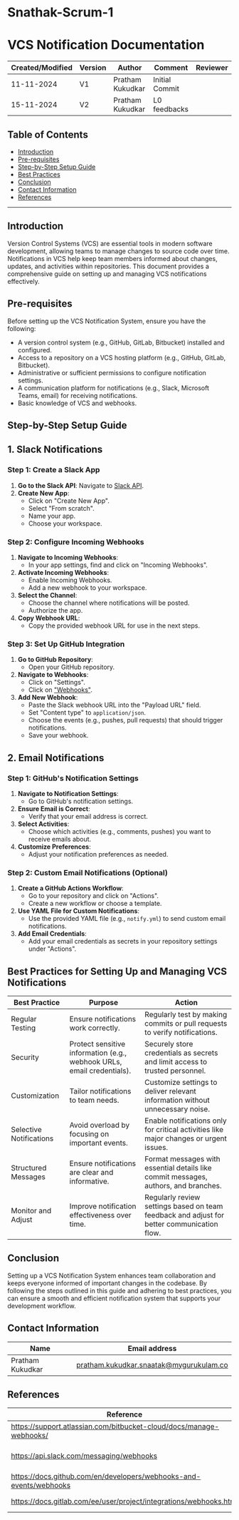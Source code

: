 # Snathak-Scrum-1



# VCS Notification Documentation


| Created/Modified | Version | Author              | Comment         |  Reviewer     |
|-------------------|---------|---------------------|-----------------|-----------------|
| 11-11-2024        | V1      | Pratham Kukudkar | Initial Commit  |                 |
| 15-11-2024        | V2      | Pratham Kukudkar | L0 feedbacks    |                       |



## Table of Contents

- [Introduction](#introduction)
- [Pre-requisites](#pre-requisites)
- [Step-by-Step Setup Guide](#step-by-step-setup-guide)
- [Best Practices](#best-practices-for-setting-up-and-managing-vcs-notifications)
- [Conclusion](#conclusion)
- [Contact Information](#contact-information)
- [References](#references)

---

## Introduction
Version Control Systems (VCS) are essential tools in modern software development, allowing teams to manage changes to source code over time. Notifications in VCS help keep team members informed about changes, updates, and activities within repositories. This document provides a comprehensive guide on setting up and managing VCS notifications effectively.

## Pre-requisites
Before setting up the VCS Notification System, ensure you have the following:

- A version control system (e.g., GitHub, GitLab, Bitbucket) installed and configured.
- Access to a repository on a VCS hosting platform (e.g., GitHub, GitLab, Bitbucket).
- Administrative or sufficient permissions to configure notification settings.
- A communication platform for notifications (e.g., Slack, Microsoft Teams, email) for receiving notifications.
- Basic knowledge of VCS and webhooks.

## Step-by-Step Setup Guide


## 1. Slack Notifications

### Step 1: Create a Slack App

1. **Go to the Slack API**: Navigate to [Slack API](https://api.slack.com/).
2. **Create New App**:
    - Click on "Create New App".
    - Select "From scratch".
    - Name your app.
    - Choose your workspace.

### Step 2: Configure Incoming Webhooks

1. **Navigate to Incoming Webhooks**:
    - In your app settings, find and click on "Incoming Webhooks".
2. **Activate Incoming Webhooks**:
    - Enable Incoming Webhooks.
    - Add a new webhook to your workspace.
3. **Select the Channel**:
    - Choose the channel where notifications will be posted.
    - Authorize the app.
4. **Copy Webhook URL**:
    - Copy the provided webhook URL for use in the next steps.

### Step 3: Set Up GitHub Integration

1. **Go to GitHub Repository**:
    - Open your GitHub repository.
2. **Navigate to Webhooks**:
    - Click on "Settings".
    - Click on ["Webhooks"](https://github.com/MyGurukulam-p11/Documentation-P11/settings/hooks).
3. **Add New Webhook**:
    - Paste the Slack webhook URL into the "Payload URL" field.
    - Set "Content type" to `application/json`.
    - Choose the events (e.g., pushes, pull requests) that should trigger notifications.
    - Save your webhook.

## 2. Email Notifications

### Step 1: GitHub's Notification Settings

1. **Navigate to Notification Settings**:
    - Go to GitHub's notification settings.
2. **Ensure Email is Correct**:
    - Verify that your email address is correct.
3. **Select Activities**:
    - Choose which activities (e.g., comments, pushes) you want to receive emails about.
4. **Customize Preferences**:
    - Adjust your notification preferences as needed.

### Step 2: Custom Email Notifications (Optional)

1. **Create a GitHub Actions Workflow**:
    - Go to your repository and click on "Actions".
    - Create a new workflow or choose a template.
2. **Use YAML File for Custom Notifications**:
    - Use the provided YAML file (e.g., `notify.yml`) to send custom email notifications.
3. **Add Email Credentials**:
    - Add your email credentials as secrets in your repository settings under "Actions".

  
## Best Practices for Setting Up and Managing VCS Notifications

| Best Practice            | Purpose                                                                       | Action                                                                                      |
|--------------------------|-------------------------------------------------------------------------------|---------------------------------------------------------------------------------------------|
| Regular Testing          | Ensure notifications work correctly.                                            | Regularly test by making commits or pull requests to verify notifications.                   |
| Security                 | Protect sensitive information (e.g., webhook URLs, email credentials).          | Securely store credentials as secrets and limit access to trusted personnel.                  |
| Customization            | Tailor notifications to team needs.                                              | Customize settings to deliver relevant information without unnecessary noise.                |
| Selective Notifications  | Avoid overload by focusing on important events.                                  | Enable notifications only for critical activities like major changes or urgent issues.        |
| Structured Messages      | Ensure notifications are clear and informative.                                 | Format messages with essential details like commit messages, authors, and branches.          |
| Monitor and Adjust       | Improve notification effectiveness over time.                                   | Regularly review settings based on team feedback and adjust for better communication flow.    |



## Conclusion
Setting up a VCS Notification System enhances team collaboration and keeps everyone informed of important changes in the codebase. By following the steps outlined in this guide and adhering to best practices, you can ensure a smooth and efficient notification system that supports your development workflow.

## Contact Information

| Name          | Email address           |
|---------------|-------------------------|
| Pratham Kukudkar | pratham.kukudkar.snaatak@mygurukulam.co |

## References

| Reference                                                               | Name                       |
|-------------------------------------------------------------------------|----------------------------|
| https://support.atlassian.com/bitbucket-cloud/docs/manage-webhooks/ | Bitbucket Webhooks         |
| https://api.slack.com/messaging/webhooks     | Slack Incoming Webhooks    |
| https://docs.github.com/en/developers/webhooks-and-events/webhooks | GitHub Webhooks            |
| https://docs.gitlab.com/ee/user/project/integrations/webhooks.html | GitLab Webhooks            |
